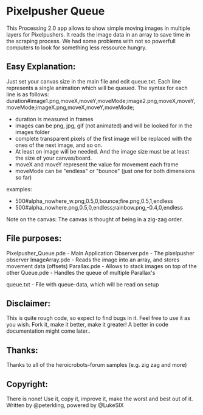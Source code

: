 Pixelpusher Queue
=================

This Processing 2.0 app allows to show simple moving images in multiple layers for Pixelpushers. It reads the image data in an array to save time in the scraping process. We had some problems with not so powerfull computers to look for something less ressource hungry.


Easy Explanation:
-----------------
Just set your canvas size in the main file and edit queue.txt. Each line represents a single animation which will be queued. The syntax for each line is as follows:
duration#image1.png,moveX,moveY,moveMode;image2.png,moveX,moveY,moveMode;imageX.png,moveX,moveY,moveMode;

- duration is measured in frames
- images can be png, jpg, gif (not animated) and will be looked for in the images folder
- complete transparent pixels of the first image will be replaced with the ones of the next image, and so on.
- At least on image will be needed. And the image size must be at least the size of your canvas/board.
- moveX and moveY represent the value for movement each frame
- moveMode can be "endless" or "bounce" (just one for both dimensions so far)

examples:
- 500#alpha_nowhere_w.png,0.5,0,bounce;fire.png,0.5,1,endless
- 500#alpha_nowhere.png,0.5,0,endless;rainbow.png,-0.4,0,endless

Note on the canvas:
The canvas is thought of being in a zig-zag order. 


File purposes:
--------------

Pixelpusher_Queue.pde - Main Application
Observer.pde - The pixelpusher observer
ImageArray.pde - Reads the image into an array, and stores movement data (offsets)
Parallax.pde - Allows to stack images on top of the other
Queue.pde - Handles the queue of multiple Parallax's 

queue.txt - File with queue-data, which will be read on setup


Disclaimer:
-----------
This is quite rough code, so expect to find bugs in it. Feel free to use it as you wish. Fork it, make it better, make it greater! A better in code documentation might come later..


Thanks:
-------
Thanks to all of the heroicrobots-forum samples (e.g. zig zag and more)


Copyright:
----------
There is none! Use it, copy it, improve it, make the worst and best out of it.
Written by @peterkling, powered by @LukeSIX

